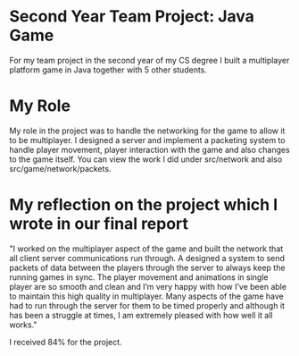 # Second Year Team Project: Java Game
For my team project in the second year of my CS degree I built a multiplayer platform game in Java together with 5 other students.

# My Role
My role in the project was to handle the networking for the game to allow it to be multiplayer. 
I designed a server and implement a packeting system to handle player movement, player interaction with the game and also changes to the game itself. You can view the work I did under src/network and also src/game/network/packets.

# My reflection on the project which I wrote in our final report
"I worked on the multiplayer aspect of the game and built the network that all client server communications run through. A designed a system to send packets of data between the players through the server to always keep the running games in sync. The player movement and animations in single player are so smooth and clean and I’m very happy with how I’ve been able to maintain this high quality in multiplayer. Many aspects of the game have had to run through the server for them to be timed properly and although it has been a struggle at times, I am extremely pleased with how well it all works."

I received 84% for the project.

